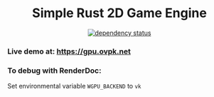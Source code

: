 <div align="center">

# Simple Rust 2D Game Engine

[![dependency status](https://deps.rs/repo/github/Overpeek/srs2dge/status.svg)](https://deps.rs/repo/github/Overpeek/srs2dge)

</div>

### Live demo at: https://gpu.ovpk.net

### To debug with RenderDoc:

Set environmental variable `WGPU_BACKEND` to `vk`
